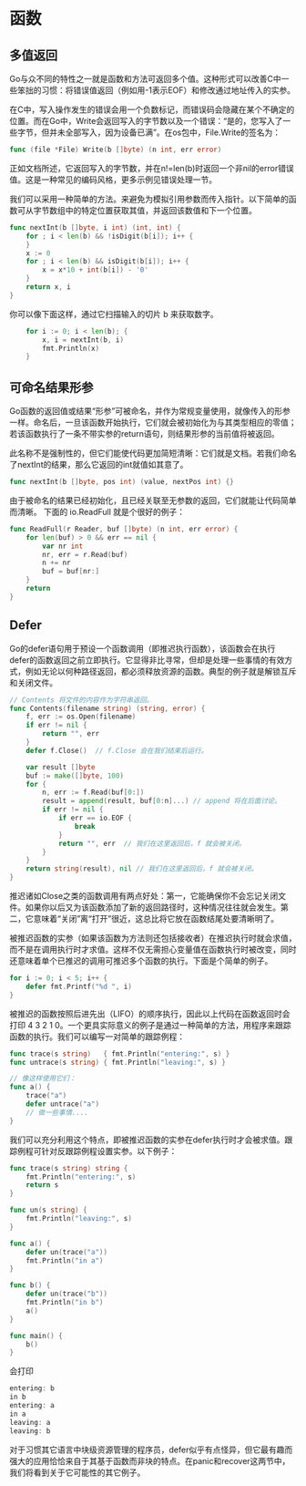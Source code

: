 # 函数

## 多值返回

Go与众不同的特性之一就是函数和方法可返回多个值。这种形式可以改善C中一些笨拙的习惯：将错误值返回（例如用-1表示EOF）和修改通过地址传入的实参。

在C中，写入操作发生的错误会用一个负数标记，而错误码会隐藏在某个不确定的位置。而在Go中，Write会返回写入的字节数以及一个错误：“是的，您写入了一些字节，但并未全部写入，因为设备已满”。在os包中，File.Write的签名为：

```go
func (file *File) Write(b []byte) (n int, err error)
```

正如文档所述，它返回写入的字节数，并在n!=len(b)时返回一个非nil的error错误值。这是一种常见的编码风格，更多示例见错误处理一节。

我们可以采用一种简单的方法。来避免为模拟引用参数而传入指针。以下简单的函数可从字节数组中的特定位置获取其值，并返回该数值和下一个位置。

```go
func nextInt(b []byte, i int) (int, int) {
    for ; i < len(b) && !isDigit(b[i]); i++ {
	}
	x := 0
	for ; i < len(b) && isDigit(b[i]); i++ {
		x = x*10 + int(b[i]) - '0'
	}
	return x, i
}
```

你可以像下面这样，通过它扫描输入的切片 b 来获取数字。

```go
	for i := 0; i < len(b); {
		x, i = nextInt(b, i)
		fmt.Println(x)
    }
```

## 可命名结果形参

Go函数的返回值或结果“形参”可被命名，并作为常规变量使用，就像传入的形参一样。命名后，一旦该函数开始执行，它们就会被初始化为与其类型相应的零值；若该函数执行了一条不带实参的return语句，则结果形参的当前值将被返回。

此名称不是强制性的，但它们能使代码更加简短清晰：它们就是文档。若我们命名了nextInt的结果，那么它返回的int就值如其意了。

```go
func nextInt(b []byte, pos int) (value, nextPos int) {}
```

由于被命名的结果已经初始化，且已经关联至无参数的返回，它们就能让代码简单而清晰。 下面的 io.ReadFull 就是个很好的例子：

```go
func ReadFull(r Reader, buf []byte) (n int, err error) {
	for len(buf) > 0 && err == nil {
		var nr int
		nr, err = r.Read(buf)
		n += nr
		buf = buf[nr:]
	}
	return
}
```

## Defer

Go的defer语句用于预设一个函数调用（即推迟执行函数），该函数会在执行 defer的函数返回之前立即执行。它显得非比寻常，但却是处理一些事情的有效方式，例如无论以何种路径返回，都必须释放资源的函数。典型的例子就是解锁互斥和关闭文件。

```go
// Contents 将文件的内容作为字符串返回。
func Contents(filename string) (string, error) {
	f, err := os.Open(filename)
	if err != nil {
		return "", err
	}
	defer f.Close()  // f.Close 会在我们结束后运行。

	var result []byte
	buf := make([]byte, 100)
	for {
		n, err := f.Read(buf[0:])
		result = append(result, buf[0:n]...) // append 将在后面讨论。
		if err != nil {
			if err == io.EOF {
				break
			}
			return "", err  // 我们在这里返回后，f 就会被关闭。
		}
	}
	return string(result), nil // 我们在这里返回后，f 就会被关闭。
}
```

推迟诸如Close之类的函数调用有两点好处：第一，它能确保你不会忘记关闭文件。如果你以后又为该函数添加了新的返回路径时，这种情况往往就会发生。第二，它意味着“关闭”离“打开”很近，这总比将它放在函数结尾处要清晰明了。

被推迟函数的实参（如果该函数为方法则还包括接收者）在推迟执行时就会求值，而不是在调用执行时才求值。这样不仅无需担心变量值在函数执行时被改变，同时还意味着单个已推迟的调用可推迟多个函数的执行。下面是个简单的例子。

```go
for i := 0; i < 5; i++ {
	defer fmt.Printf("%d ", i)
}
```

被推迟的函数按照后进先出（LIFO）的顺序执行，因此以上代码在函数返回时会打印 4 3 2 1 0。一个更具实际意义的例子是通过一种简单的方法，用程序来跟踪函数的执行。我们可以编写一对简单的跟踪例程：

```go
func trace(s string)   { fmt.Println("entering:", s) }
func untrace(s string) { fmt.Println("leaving:", s) }

// 像这样使用它们：
func a() {
	trace("a")
	defer untrace("a")
	// 做一些事情....
}
```

我们可以充分利用这个特点，即被推迟函数的实参在defer执行时才会被求值。跟踪例程可针对反跟踪例程设置实参。以下例子：

```go
func trace(s string) string {
	fmt.Println("entering:", s)
	return s
}

func un(s string) {
	fmt.Println("leaving:", s)
}

func a() {
	defer un(trace("a"))
	fmt.Println("in a")
}

func b() {
	defer un(trace("b"))
	fmt.Println("in b")
	a()
}

func main() {
	b()
}
```

会打印

```go
entering: b
in b
entering: a
in a
leaving: a
leaving: b
```

对于习惯其它语言中块级资源管理的程序员，defer似乎有点怪异，但它最有趣而强大的应用恰恰来自于其基于函数而非块的特点。在panic和recover这两节中，我们将看到关于它可能性的其它例子。